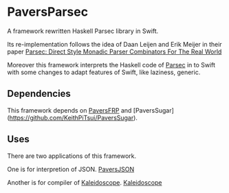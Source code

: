 # PaversParsec

A framework rewritten Haskell Parsec library in Swift. 

Its re-implementation follows the idea of Daan Leijen and Erik Meijer in their paper [Parsec: Direct Style Monadic Parser Combinators For The Real World](https://www.microsoft.com/en-us/research/wp-content/uploads/2016/02/parsec-paper-letter.pdf)

Moreover this framework interprets the Haskell code of [Parsec](https://github.com/haskell/parsec) in to Swift with some changes to adapt features of Swift, like laziness, generic.

## Dependencies
This framework depends on [PaversFRP](https://github.com/KeithPiTsui/PaversFRP) and [PaversSugar] (https://github.com/KeithPiTsui/PaversSugar).

## Uses

There are two applications of this framework.

One is for interpretion of JSON. [PaversJSON](https://github.com/KeithPiTsui/PaversJSON)

Another is for compiler of [Kaleidoscope](https://llvm.org/docs/tutorial/LangImpl01.html). [Kaleidoscope](https://github.com/KeithPiTsui/SwiftParsecKaleidoscope)

